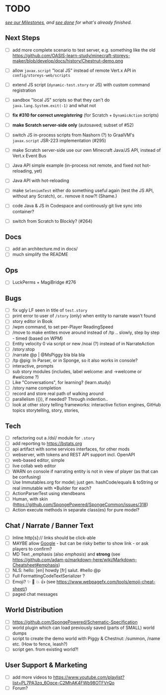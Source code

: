 # TODO

_[see our Milestones](https://github.com/OASIS-learn-study/minecraft-storeys-maker/milestones), and_
_[see done](done.md) for what's already finished._

## Next Steps

- [ ] add more complete scenario to test server, e.g. something like the old
      https://github.com/OASIS-learn-study/minecraft-storeys-maker/blob/develop/docs/history/Chestnut-demo.png
- [ ] allow `javax.script` "local JS" instead of remote Vert.x API in `config/storeys-web/scripts`
- [ ] extend JS script (`dynamic-test.story` or JS) with custom command registration
- [ ] sandbox "local JS" scripts so that they can't do `java.lang.System.exit(-1)` and what not

- [ ] **fix #310 for correct _unregistering_** (for Scratch + `DynamicAction` scripts)
- [ ] **make Scratch server-side only** (autosaved; subset of #52)

- [ ] switch JS in-process scripts from Nashorn (?) to GraalVM's `javax.script` JSR-223 implementation (#295)
- [ ] make Scratch server-side use our own Minecraft Java/JS API, instead of Vert.x Event Bus

- [ ] Java API simple example (in-process not remote, and fixed not hot-reloading, yet)
- [ ] Java API with hot-reloading
- [ ] make `SeleniumTest` either do something useful again (test the JS API, without any Scratch), or.. remove it now?! (Shame.)
- [ ] code Java & JS in Codespace and continously git live sync into container?
- [ ] switch from Scratch to Blockly? (#264)

## Docs

- [ ] add an architecture.md in docs/
- [ ] much simplify the README

## Ops

- [ ] LuckPerms + MagiBridge #276

## Bugs

- [ ] fix ugly LF seen in title of `test.story`
- [ ] print error to user of `/story` (only) when entity to narrate wasn't found
- [ ] story editor in Book
- [ ] /wpm command, to set per-Player ReadingSpeed
- [ ] /move to make entites move around instead of /tp .. slowly, step by step - timed (based on WPM)
- [ ] Entity velocity 0 via script or new /noai (?) instead of in NarrateAction
- [ ] /story:stop
- [ ] /narrate @p | @MsPiggy bla bla bla
- [ ] /tp @pig: In Parser, or in Sponge, so it also works in console?
- [ ] interactive, prompts
- [ ] sub story modules (includes, label welcome: and ->welcome or #welcome ?)
- [ ] Like "Conversations", for learning? (learn.study)
- [ ] /story name completion
- [ ] record and store real path of walking around
- [ ] parallelism ({}), if needed?  Through indention..
- [ ] look at other story telling frameworks: interactive fiction engines, GitHub topics storytelling, story, stories,

## Tech

- [ ] refactoring out a /dsl/ module for `.story`
- [ ] add reporting to https://bstats.org
- [ ] api artifact with some services interfaces, for other mods
- [ ] webserver, with tokens and REST API support incl. OpenAPI
- [ ] web-based editor, simple
- [ ] live collab web editor
- [ ] WARN on console if narrating entity is not in view of player (as that can be confusing)
- [ ] Use Immutables.org for model; just gen. hashCode/equals & toString or real immutable with *Builder for each?
- [ ] ActionParserTest using xtendbeans
- [ ] Human, with skin (https://github.com/SpongePowered/SpongeCommon/issues/318)
- [ ] Action execute methods in separate class(es) for pure model?

## Chat / Narrate / Banner Text

- [ ] Inline http[s]:// links should be click-able
- [ ] MAYBE allow [Google](https://www.google.com) - but can be risky  better to show link - or ask players to confirm?
- [ ] MD Text _emphasis (also *emphasis*) and **strong** (see https://github.com/adam-p/markdown-here/wiki/Markdown-Cheatsheet#emphasis)
- [ ] NLS: hello: [en] howdy [fr] salut.  #hello @p
- [ ] Full FormattingCodeTextSerializer ?
- [ ] Emoji? :sparkles: :camel: :boom: :+1: (see https://www.webpagefx.com/tools/emoji-cheat-sheet/)
- [ ] paged chat messages

## World Distribution

- [ ] https://github.com/SpongePowered/Schematic-Specification
- [ ] world plugin which can load previously saved (parts of SMALL) world dumps
- [ ] script to create the demo world with Piggy & Chestnut: /summon, /name etc. (How to fence, leash?)
- [ ] script gen. from existing world?!

## User Support & Marketing

- [ ] add more videos to https://www.youtube.com/playlist?list=PL7PA3zq_6Oqce-C2MhAK4FWb98OTFVrQo
- [ ] Forum?
